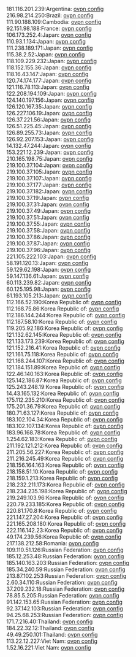 181.116.201.239:Argentina: [ovpn config](vpn/181_116_201_239.ovpn)  
216.98.214.250:Brazil: [ovpn config](vpn/216_98_214_250.ovpn)  
111.90.188.109:Cambodia: [ovpn config](vpn/111_90_188_109.ovpn)  
92.151.98.188:France: [ovpn config](vpn/92_151_98_188.ovpn)  
106.173.252.4:Japan: [ovpn config](vpn/106_173_252_4.ovpn)  
110.93.1.134:Japan: [ovpn config](vpn/110_93_1_134.ovpn)  
111.238.189.171:Japan: [ovpn config](vpn/111_238_189_171.ovpn)  
115.38.2.52:Japan: [ovpn config](vpn/115_38_2_52.ovpn)  
118.109.229.232:Japan: [ovpn config](vpn/118_109_229_232.ovpn)  
118.152.155.36:Japan: [ovpn config](vpn/118_152_155_36.ovpn)  
118.16.43.147:Japan: [ovpn config](vpn/118_16_43_147.ovpn)  
120.74.174.177:Japan: [ovpn config](vpn/120_74_174_177.ovpn)  
121.116.78.113:Japan: [ovpn config](vpn/121_116_78_113.ovpn)  
122.208.194.109:Japan: [ovpn config](vpn/122_208_194_109.ovpn)  
124.140.197.156:Japan: [ovpn config](vpn/124_140_197_156.ovpn)  
126.120.167.35:Japan: [ovpn config](vpn/126_120_167_35.ovpn)  
126.227.106.19:Japan: [ovpn config](vpn/126_227_106_19.ovpn)  
126.37.221.56:Japan: [ovpn config](vpn/126_37_221_56.ovpn)  
126.51.225.45:Japan: [ovpn config](vpn/126_51_225_45.ovpn)  
126.89.255.73:Japan: [ovpn config](vpn/126_89_255_73.ovpn)  
126.92.207.153:Japan: [ovpn config](vpn/126_92_207_153.ovpn)  
14.132.47.244:Japan: [ovpn config](vpn/14_132_47_244.ovpn)  
153.221.12.239:Japan: [ovpn config](vpn/153_221_12_239.ovpn)  
210.165.198.75:Japan: [ovpn config](vpn/210_165_198_75.ovpn)  
219.100.37.104:Japan: [ovpn config](vpn/219_100_37_104.ovpn)  
219.100.37.105:Japan: [ovpn config](vpn/219_100_37_105.ovpn)  
219.100.37.107:Japan: [ovpn config](vpn/219_100_37_107.ovpn)  
219.100.37.177:Japan: [ovpn config](vpn/219_100_37_177.ovpn)  
219.100.37.182:Japan: [ovpn config](vpn/219_100_37_182.ovpn)  
219.100.37.19:Japan: [ovpn config](vpn/219_100_37_19.ovpn)  
219.100.37.31:Japan: [ovpn config](vpn/219_100_37_31.ovpn)  
219.100.37.49:Japan: [ovpn config](vpn/219_100_37_49.ovpn)  
219.100.37.51:Japan: [ovpn config](vpn/219_100_37_51.ovpn)  
219.100.37.55:Japan: [ovpn config](vpn/219_100_37_55.ovpn)  
219.100.37.58:Japan: [ovpn config](vpn/219_100_37_58.ovpn)  
219.100.37.86:Japan: [ovpn config](vpn/219_100_37_86.ovpn)  
219.100.37.87:Japan: [ovpn config](vpn/219_100_37_87.ovpn)  
219.100.37.96:Japan: [ovpn config](vpn/219_100_37_96.ovpn)  
221.105.222.103:Japan: [ovpn config](vpn/221_105_222_103.ovpn)  
58.191.120.13:Japan: [ovpn config](vpn/58_191_120_13.ovpn)  
59.129.62.198:Japan: [ovpn config](vpn/59_129_62_198.ovpn)  
59.147.136.61:Japan: [ovpn config](vpn/59_147_136_61.ovpn)  
60.113.239.82:Japan: [ovpn config](vpn/60_113_239_82.ovpn)  
60.125.195.98:Japan: [ovpn config](vpn/60_125_195_98.ovpn)  
61.193.105.213:Japan: [ovpn config](vpn/61_193_105_213.ovpn)  
112.166.52.190:Korea Republic of: [ovpn config](vpn/112_166_52_190.ovpn)  
112.168.75.86:Korea Republic of: [ovpn config](vpn/112_168_75_86.ovpn)  
112.186.144.244:Korea Republic of: [ovpn config](vpn/112_186_144_244.ovpn)  
112.187.58.10:Korea Republic of: [ovpn config](vpn/112_187_58_10.ovpn)  
119.205.92.186:Korea Republic of: [ovpn config](vpn/119_205_92_186.ovpn)  
121.132.62.145:Korea Republic of: [ovpn config](vpn/121_132_62_145.ovpn)  
121.133.173.239:Korea Republic of: [ovpn config](vpn/121_133_173_239.ovpn)  
121.152.216.41:Korea Republic of: [ovpn config](vpn/121_152_216_41.ovpn)  
121.161.75.118:Korea Republic of: [ovpn config](vpn/121_161_75_118.ovpn)  
121.168.244.107:Korea Republic of: [ovpn config](vpn/121_168_244_107.ovpn)  
121.184.151.89:Korea Republic of: [ovpn config](vpn/121_184_151_89.ovpn)  
122.46.140.163:Korea Republic of: [ovpn config](vpn/122_46_140_163.ovpn)  
125.142.186.87:Korea Republic of: [ovpn config](vpn/125_142_186_87.ovpn)  
125.243.248.19:Korea Republic of: [ovpn config](vpn/125_243_248_19.ovpn)  
14.43.165.132:Korea Republic of: [ovpn config](vpn/14_43_165_132.ovpn)  
175.112.235.210:Korea Republic of: [ovpn config](vpn/175_112_235_210.ovpn)  
175.201.36.79:Korea Republic of: [ovpn config](vpn/175_201_36_79.ovpn)  
180.71.63.127:Korea Republic of: [ovpn config](vpn/180_71_63_127.ovpn)  
183.102.104.34:Korea Republic of: [ovpn config](vpn/183_102_104_34.ovpn)  
183.102.107.134:Korea Republic of: [ovpn config](vpn/183_102_107_134.ovpn)  
183.96.168.78:Korea Republic of: [ovpn config](vpn/183_96_168_78.ovpn)  
1.254.62.183:Korea Republic of: [ovpn config](vpn/1_254_62_183.ovpn)  
211.192.121.212:Korea Republic of: [ovpn config](vpn/211_192_121_212.ovpn)  
211.205.56.227:Korea Republic of: [ovpn config](vpn/211_205_56_227.ovpn)  
211.216.245.49:Korea Republic of: [ovpn config](vpn/211_216_245_49.ovpn)  
218.156.164.163:Korea Republic of: [ovpn config](vpn/218_156_164_163.ovpn)  
218.158.51.10:Korea Republic of: [ovpn config](vpn/218_158_51_10.ovpn)  
218.159.1.213:Korea Republic of: [ovpn config](vpn/218_159_1_213.ovpn)  
218.232.211.173:Korea Republic of: [ovpn config](vpn/218_232_211_173.ovpn)  
218.234.235.198:Korea Republic of: [ovpn config](vpn/218_234_235_198.ovpn)  
219.249.103.96:Korea Republic of: [ovpn config](vpn/219_249_103_96.ovpn)  
220.79.233.185:Korea Republic of: [ovpn config](vpn/220_79_233_185.ovpn)  
220.81.170.8:Korea Republic of: [ovpn config](vpn/220_81_170_8.ovpn)  
221.147.27.204:Korea Republic of: [ovpn config](vpn/221_147_27_204.ovpn)  
221.165.208.180:Korea Republic of: [ovpn config](vpn/221_165_208_180.ovpn)  
222.116.142.23:Korea Republic of: [ovpn config](vpn/222_116_142_23.ovpn)  
49.174.239.56:Korea Republic of: [ovpn config](vpn/49_174_239_56.ovpn)  
217.138.212.58:Romania: [ovpn config](vpn/217_138_212_58.ovpn)  
109.110.51.126:Russian Federation: [ovpn config](vpn/109_110_51_126.ovpn)  
185.12.253.48:Russian Federation: [ovpn config](vpn/185_12_253_48.ovpn)  
185.140.163.203:Russian Federation: [ovpn config](vpn/185_140_163_203.ovpn)  
185.34.240.59:Russian Federation: [ovpn config](vpn/185_34_240_59.ovpn)  
213.87.102.253:Russian Federation: [ovpn config](vpn/213_87_102_253.ovpn)  
2.60.34.110:Russian Federation: [ovpn config](vpn/2_60_34_110.ovpn)  
37.209.232.18:Russian Federation: [ovpn config](vpn/37_209_232_18.ovpn)  
78.85.5.205:Russian Federation: [ovpn config](vpn/78_85_5_205.ovpn)  
91.142.153.65:Russian Federation: [ovpn config](vpn/91_142_153_65.ovpn)  
92.37.142.103:Russian Federation: [ovpn config](vpn/92_37_142_103.ovpn)  
94.25.68.253:Russian Federation: [ovpn config](vpn/94_25_68_253.ovpn)  
171.7.216.40:Thailand: [ovpn config](vpn/171_7_216_40.ovpn)  
184.22.32.12:Thailand: [ovpn config](vpn/184_22_32_12.ovpn)  
49.49.250.101:Thailand: [ovpn config](vpn/49_49_250_101.ovpn)  
113.22.12.227:Viet Nam: [ovpn config](vpn/113_22_12_227.ovpn)  
1.52.16.221:Viet Nam: [ovpn config](vpn/1_52_16_221.ovpn)  
